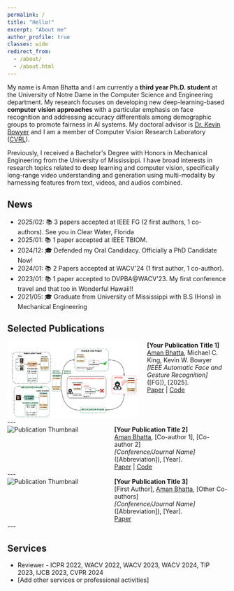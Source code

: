 ```yaml
---
permalink: /
title: "Hello!"
excerpt: "About me"
author_profile: true
classes: wide
redirect_from: 
  - /about/
  - /about.html
---
```



My name is Aman Bhatta and I am currently a **third year Ph.D. student** at the University of Notre Dame in the Computer Science and Engineering department. My research focuses on developing new deep-learning-based **computer vision approaches** with a particular emphasis on face recognition and addressing accuracy differentials among demographic groups to promote fairness in AI systems. My doctoral advisor is [Dr. Kevin Bowyer](https://cvrl.nd.edu/) and I am a member of Computer Vision Research Laboratory ([CVRL](https://cvrl.nd.edu/)).

Previously, I received a Bachelor's Degree with Honors in Mechanical Engineering from the University of Mississippi. I have broad interests in research topics related to deep learning and computer vision, specifically long-range video understanding and generation using multi-modality by harnessing features from text, videos, and audios combined.



News
------
* 2025/02: 📚 3 papers accepted at IEEE FG (2 first authors, 1 co-authors). See you in Clear Water, Florida
* 2025/01: 📚 1 paper accepted at IEEE TBIOM. 
* 2024/12: 🎓 Defended my Oral Candidacy. Officially a PhD Candidate Now!
* 2024/01: 📚 2 Papers accepted at WACV'24 (1 first author, 1 co-author).
* 2023/01: 📚 1 paper accepted to DVPBA@WACV'23. My first conference travel and that too in Wonderful Hawaii!!
* 2021/05: 🎓 Graduate from University of Mississippi with B.S (Hons) in Mechanical Engineering


Selected Publications
------

<div style="display:flex;align-items:flex-start;" class="publication-entry">
  <img src="/images/paper/revocable.png" alt="Publication Thumbnail" style="width:300px;height:auto;object-fit:cover;margin-right:20px;">
  <div>
    <strong>[Your Publication Title 1]</strong><br>
    <u>Aman Bhatta</u>, Michael C. King, Kevin W. Bowyer <br>
    <em>[IEEE Automatic Face and Gesture Recognition]</em> ([FG]), [2025].<br>
    <a href="[Link to paper]" target="_blank">Paper</a> | <a href="[Link to code]" target="_blank">Code</a>
  </div>
</div>
---

<div style="display:flex;align-items:flex-start;" class="publication-entry">
  <img src="/images/your_publication_image2.png" alt="Publication Thumbnail" style="width:300px;height:auto;object-fit:cover;margin-right:20px;">
  <div>
    <strong>[Your Publication Title 2]</strong><br>
    <u>Aman Bhatta</u>, [Co-author 1], [Co-author 2]<br>
    <em>[Conference/Journal Name]</em> ([Abbreviation]), [Year].<br>
    <a href="[Link to paper]" target="_blank">Paper</a> | <a href="[Link to code]" target="_blank">Code</a>
  </div>
</div>
---

<div style="display:flex;align-items:flex-start;" class="publication-entry">
  <img src="/images/your_publication_image3.png" alt="Publication Thumbnail" style="width:300px;height:auto;object-fit:cover;margin-right:20px;">
  <div>
    <strong>[Your Publication Title 3]</strong><br>
    [First Author], <u>Aman Bhatta</u>, [Other Co-authors]<br>
    <em>[Conference/Journal Name]</em> ([Abbreviation]), [Year].<br>
    <a href="[Link to paper]" target="_blank">Paper</a>
  </div>
</div>
---

<!-- You can add more publication entries following the same format -->

Services
------
* Reviewer - ICPR 2022, WACV 2022, WACV 2023, WACV 2024, TIP 2023, IJCB 2023, CVPR 2024
* [Add other services or professional activities]

</div>

